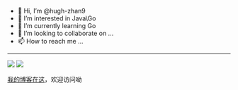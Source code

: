 
- 👋 Hi, I’m @hugh-zhan9
- 👀 I’m interested in Java\Go
- 🌱 I’m currently learning Go
- 💞️ I’m looking to collaborate on ...
- 📫 How to reach me ...
---
![](https://github-readme-stats.vercel.app/api?username=hugh-zhan9&show_icons=false)
![](https://count.getloli.com/get/@:hugh_zhan9?theme=gelbooru)

<!---
hugh-zhan9/hugh-zhan9 is a ✨ special ✨ repository because its `README.md` (this file) appears on your GitHub profile.
You can click the Preview link to take a look at your changes.
--->

[我的博客在这](https://blog.zhangyk.space)，欢迎访问呦
